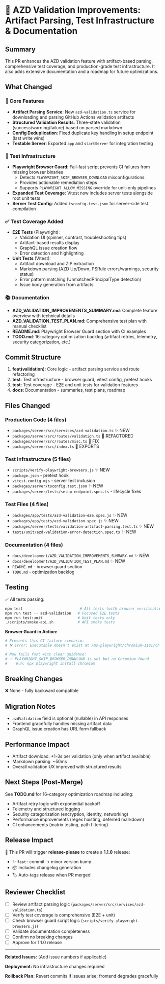 # 🚀 AZD Validation Improvements: Artifact Parsing, Test Infrastructure & Documentation

## Summary

This PR enhances the AZD validation feature with artifact-based parsing, comprehensive test coverage, and production-grade test infrastructure. It also adds extensive documentation and a roadmap for future optimizations.

## What Changed

### 🎯 Core Features

- **Artifact Parsing Service**: New `azd-validation.ts` service for downloading and parsing GitHub Actions validation artifacts
- **Structured Validation Results**: Three-state validation (success/warning/failure) based on parsed markdown
- **Config Deduplication**: Fixed duplicate key handling in setup endpoint (last write wins)
- **Testable Server**: Exported `app` and `startServer` for integration testing

### 🧪 Test Infrastructure

- **Playwright Browser Guard**: Fail-fast script prevents CI failures from missing browser binaries
    - Detects `PLAYWRIGHT_SKIP_BROWSER_DOWNLOAD` misconfigurations
    - Provides actionable remediation steps
    - Supports `PLAYWRIGHT_ALLOW_MISSING` override for unit-only pipelines
- **Expanded Test Coverage**: Vitest now includes server tests alongside root unit tests
- **Server Test Config**: Added `tsconfig.test.json` for server-side test compilation

### ✅ Test Coverage Added

- **E2E Tests** (Playwright):
    - Validation UI (spinner, contrast, troubleshooting tips)
    - Artifact-based results display
    - GraphQL issue creation flow
    - Error detection and highlighting
- **Unit Tests** (Vitest):
    - Artifact download and ZIP extraction
    - Markdown parsing (AZD Up/Down, PSRule errors/warnings, security status)
    - Error pattern matching (UnmatchedPrincipalType detection)
    - Issue body generation from artifacts

### 📚 Documentation

- **AZD_VALIDATION_IMPROVEMENTS_SUMMARY.md**: Complete feature overview with technical details
- **AZD_VALIDATION_TEST_PLAN.md**: Comprehensive test plan with manual checklist
- **README.md**: Playwright Browser Guard section with CI examples
- **TODO.md**: 16-category optimization backlog (artifact retries, telemetry, security categorization, etc.)

## Commit Structure

1. **feat(validation)**: Core logic - artifact parsing service and route refactoring
2. **test**: Test infrastructure - browser guard, vitest config, pretest hooks
3. **test**: Test coverage - E2E and unit tests for validation features
4. **docs**: Documentation - summaries, test plans, roadmap

## Files Changed

### Production Code (4 files)

- `packages/server/src/services/azd-validation.ts` ✨ NEW
- `packages/server/src/routes/validation.ts` 🔧 REFACTORED
- `packages/server/src/routes/misc.ts` 🐛 FIX
- `packages/server/src/index.ts` 🔧 EXPORTS

### Test Infrastructure (5 files)

- `scripts/verify-playwright-browsers.js` ✨ NEW
- `package.json` - pretest hook
- `vitest.config.mjs` - server test inclusion
- `packages/server/tsconfig.test.json` ✨ NEW
- `packages/server/tests/setup-endpoint.spec.ts` - lifecycle fixes

### Test Files (4 files)

- `packages/app/tests/azd-validation-e2e.spec.js` ✨ NEW
- `packages/app/tests/azd-validation.spec.js` ✨ NEW
- `packages/server/tests/validation-artifact-parsing.test.ts` ✨ NEW
- `tests/unit/azd-validation-error-detection.spec.ts` ✨ NEW

### Documentation (4 files)

- `docs/development/AZD_VALIDATION_IMPROVEMENTS_SUMMARY.md` ✨ NEW
- `docs/development/AZD_VALIDATION_TEST_PLAN.md` ✨ NEW
- `README.md` - browser guard section
- `TODO.md` - optimization backlog

## Testing

✅ All tests passing:

```bash
npm test                          # All tests (with browser verification)
npm run test -- azd-validation   # Focused E2E tests
npm run test:unit                # Unit tests only
./scripts/smoke-api.sh           # API smoke tests
```

**Browser Guard in Action:**

```bash
# Prevents this CI failure scenario:
# ❌ Error: Executable doesn't exist at /ms-playwright/chromium-1181/chrome-linux/chrome

# Now fails fast with clear guidance:
# ✅ PLAYWRIGHT_SKIP_BROWSER_DOWNLOAD is set but no Chromium found
#    Run: npx playwright install chromium
```

## Breaking Changes

❌ None - fully backward compatible

## Migration Notes

- `azdValidation` field is optional (nullable) in API responses
- Frontend gracefully handles missing artifact data
- GraphQL issue creation has URL form fallback

## Performance Impact

- Artifact download: +1-3s per validation (only when artifact available)
- Markdown parsing: ~50ms
- Overall validation UX improved with structured results

## Next Steps (Post-Merge)

See **TODO.md** for 16-category optimization roadmap including:

- Artifact retry logic with exponential backoff
- Telemetry and structured logging
- Security categorization (encryption, identity, networking)
- Performance improvements (regex hoisting, deferred markdown)
- CI enhancements (matrix testing, path filtering)

## Release Impact

🎉 This PR will trigger **release-please** to create a **1.1.0** release:

- ✨ `feat:` commit → minor version bump
- 📦 Includes changelog generation
- 🏷️ Auto-tags release when PR merged

## Reviewer Checklist

- [ ] Review artifact parsing logic (`packages/server/src/services/azd-validation.ts`)
- [ ] Verify test coverage is comprehensive (E2E + unit)
- [ ] Check browser guard script logic (`scripts/verify-playwright-browsers.js`)
- [ ] Validate documentation completeness
- [ ] Confirm no breaking changes
- [ ] Approve for 1.1.0 release

---

**Related Issues:** (Add issue numbers if applicable)

**Deployment:** No infrastructure changes required

**Rollback Plan:** Revert commits if issues arise; frontend degrades gracefully
